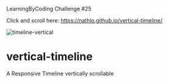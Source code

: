 LearningByCoding Challenge #25

Click and scroll here: https://nathlo.github.io/vertical-timeline/

![timeline-vertical](https://user-images.githubusercontent.com/39729374/154269139-c102c465-65a1-4ae9-a471-6585eb245997.png)


# vertical-timeline
A Responsive Timeline vertically scrollable
